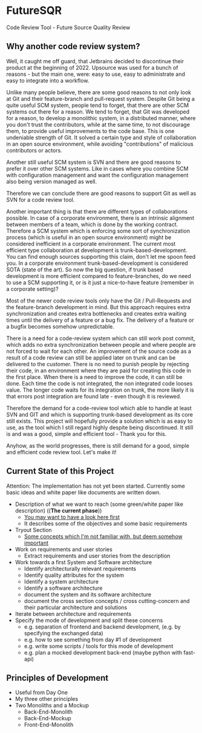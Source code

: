 # FutureSQR
Code Review Tool - Future Source Quality Review

## Why another code review system?
Well, it caught me off guard, that Jetbrains decided to discontinue their product at the beginning of 2022. Upsource was used for a bunch 
of reasons - but the main one, were: easy to use, easy to administrate and easy to integrate into a workflow.

Unlike many people believe, there are some good reasons to not only look at Git and their  feature-branch and pull-request system. 
Despite Git being a quite useful SCM system, people tend to forget, that there are other SCM systems out there for a reason. We tend to
forget, that Git was developed for a reason, to develop a monolithic system, in a distributed manner, where you don't trust the contributors,
while at the same time, to not discourage them, to provide useful improvements to the code base. This is one undeniable strength of Git.
It solved a certain type and style of collaboration in an open source environment, while avoiding "contributions" of malicious contributors 
or actors. 

Another still useful SCM system is SVN and there are good reasons to prefer it over other SCM systems. Like in cases where you combine
SCM with configuration management and want the configuration management also being version managed as well.

Therefore we can conclude there are good reasons to support Git as well as SVN for a code review tool. 

Another important thing is that there are different types of collaborations possible. In case of a corporate environment, there is an intrinsic
alignment between members of a team, which is done by the working contract. Therefore a SCM system which is enforcing some sort of 
synchronization process (which is useful in an open source environment) might be considered inefficient in a corporate environment. The
current most efficient type collaboration at development is trunk-based-development. You can find enough sources supporting this claim,
don't let me spoon feed you. In a corporate environment trunk-based-development is considered SOTA (state of the art). So now the big 
question, if trunk based development is more efficient compared to feature-branches, do we need to use a SCM supporting it, or is it just
a nice-to-have feature (remember in a corporate setting)?

Most of the newer code review tools only have the Git / Pull-Requests and the feature-branch development in mind. But this approach
requires extra synchronization and creates extra bottlenecks and creates extra waiting times until the delivery of a feature or a bug fix. The
delivery of a feature or a bugfix becomes somehow unpredictable.

There is a need for a code-review system which can still work post commit, which adds no extra synchronization between people and where
people are not forced to wait for each other. An improvement of the source code as a result of a code review can still be applied later on trunk
and can be delivered to the customer. There is no need to punish people by rejecting their code, in an environment where they are paid for
creating this code in the first place. When there is a need to improve the code, it can still be done. Each time the code is not integrated, the 
non integrated code looses value. The longer code waits for its integration on trunk, the more likely it is that errors post integration are found
late - even though it is reviewed. 

Therefore the demand for a code-review tool which able to handle at least SVN and GIT and which is supporting trunk-based development
as its core still exists. This project will hopefully provide a solution which is as easy to use, as the tool which I still regard highly despite being
discontinued. It still is and was a good, simple and efficient tool - Thank you for this.

Anyhow, as the world progresses, there is still demand for a  good, simple and efficient code review tool. Let's make it!

## Current State of this Project

Attention: The implementation has not yet been started. Currently some basic ideas and white paper like documents are written down.

* Description of what we want to reach (some green/white paper like description) ((**The current phase**)) 
  * [You may want to have a look here first](FutureSQR-Architecture/documents/README.md)
  * It describes some of the objectives and some basic requirements
* Tryout Section
  * [Some concepts which I'm not familiar with, but deem somehow important](Tryouts/README.md)
* Work on requirements and user stories
  * Extract requirements and user stories from the description
* Work towards a first System and Software architecture
  * Identify architecturally relevant requirements
  * Identify quality attributes for the system
  * Identify a system architecture
  * Identify a software architecture
  * document the system and its software architecture
  * document the cross section concepts / cross cutting-concern and their particular architecture and solutions
* Iterate between architecture and requirements
* Specify the mode of development and split these concerns
  * e.g. separation of frontend and backend development, (e.g. by specifying the exchanged data)
  * e.g. how to see something from day #1 of development
  * e.g. write some scripts / tools for this mode of development
  * e.g. plan a mocked development back-end (maybe python with fast-api)

## Principles of Development

* Useful from Day One
* My three other principles
* Two Monoliths and a Mockup
  * Back-End-Monolith
  * Back-End-Mockup
  * Front-End-Monolith